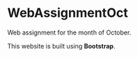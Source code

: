 # WebAssignmentOct
Web assignment for the month of October.

This website is built using **Bootstrap**.
